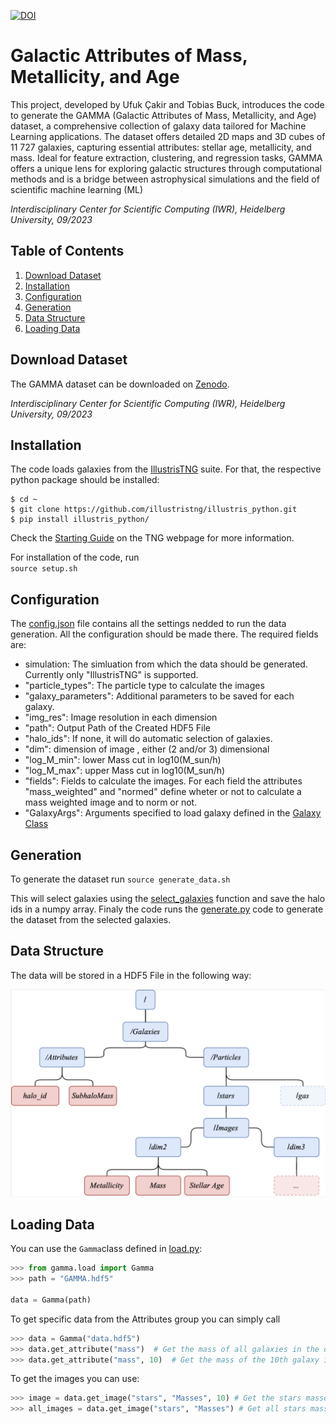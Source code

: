 [![DOI](https://zenodo.org/badge/695622710.svg)](https://zenodo.org/badge/latestdoi/695622710)
# Galactic Attributes of Mass, Metallicity, and Age

This project, developed by Ufuk Çakir and Tobias Buck, introduces the code to generate the GAMMA (Galactic Attributes of Mass, Metallicity, and Age) dataset, a comprehensive collection of galaxy data tailored for Machine Learning applications. 
The dataset offers detailed 2D maps and 3D cubes of 11 727 galaxies, capturing essential attributes: stellar age, metallicity, and mass. Ideal for feature extraction, clustering, and regression tasks, GAMMA offers a unique lens for exploring galactic structures through computational methods and is a bridge between astrophysical simulations and the field of scientific machine learning (ML)


*Interdisciplinary Center for Scientific Computing (IWR), Heidelberg University, 09/2023*

## Table of Contents
1. [Download Dataset](#download-dataset)
2. [Installation](#installation)
3. [Configuration](#configuration)
4. [Generation](#generation)
5. [Data Structure](#data-structure)
6. [Loading Data](#loading-data)

## Download Dataset <a name="download-dataset"></a>

The GAMMA dataset can be downloaded on [Zenodo](https://zenodo.org/record/8375344).

*Interdisciplinary Center for Scientific Computing (IWR), Heidelberg University, 09/2023*

## Installation <a name="installation"></a>

The code loads galaxies from the [IllustrisTNG](https://www.tng-project.org/) suite. For that, the respective python package should be installed:

```
$ cd ~
$ git clone https://github.com/illustristng/illustris_python.git
$ pip install illustris_python/
```
Check the [Starting Guide](https://www.tng-project.org/data/docs/scripts/) on the TNG webpage for more information.

For installation of the code, run  
`source setup.sh`

## Configuration <a name="configuration"></a>

The [config.json](config.json) file contains all the settings nedded to run the data generation. All the configuration should be made there.
The required fields are:
- simulation: The simluation from which the data should be generated. Currently only "IllustrisTNG" is supported.
- "particle_types": The particle type to calculate the images
- "galaxy_parameters": Additional parameters to be saved for each galaxy.
- "img_res": Image resolution in each dimension
- "path": Output Path of the Created HDF5 File
- "halo_ids": If none, it will do automatic selection of galaxies.
- "dim": dimension of image , either (2 and/or 3) dimensional
- "log_M_min": lower Mass cut in log10(M_sun/h)
- "log_M_max": upper Mass cut in log10(M_sun/h)
- "fields": Fields to calculate the images. For each field the attributes "mass_weighted" and "normed" define wheter or not to calculate a mass weighted image and to norm or not.
- "GalaxyArgs": Arguments specified to load galaxy defined in the [Galaxy Class](src/gamma/galaxy.py)



## Generation <a name="generation"></a>
To generate the dataset run
`source generate_data.sh`

This will select galaxies using the [select_galaxies](src/gamma/select_galaxies.py) function and save the halo ids in a numpy array.
Finaly the code runs the [generate.py](src/gamma/generate.py) code to generate the dataset from the selected galaxies.

## Data Structure <a name="data-structure"></a>

The data will be stored in a HDF5 File in the following way:

![HDF5 File Structure](hdf5_structure.png)


## Loading Data <a name="loading-data"></a>
You can use the `Gamma`class defined in [load.py](src/gamma/load.py):

```python
>>> from gamma.load import Gamma
>>> path = "GAMMA.hdf5"

data = Gamma(path)
```

To get specific data from the Attributes group you can simply call

```python
>>> data = Gamma("data.hdf5")
>>> data.get_attribute("mass")  # Get the mass of all galaxies in the dataset
>>> data.get_attribute("mass", 10)  # Get the mass of the 10th galaxy in the dataset
```

To get the images you can use:

```python
>>> image = data.get_image("stars", "Masses", 10) # Get the stars masses image of the 10th galaxy in the dataset
>>> all_images = data.get_image("stars", "Masses") # Get all stars masses images in the dataset
```


